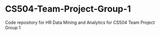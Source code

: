 # CS504-Team-Project-Group-1
Code repository for HR Data Mining and Analytics for CS504 Team Project Group 1
